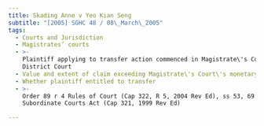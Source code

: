 ```yaml
---
title: Skading Anne v Yeo Kian Seng
subtitle: "[2005] SGHC 48 / 08\_March\_2005"
tags:
  - Courts and Jurisdiction
  - Magistrates’ courts
  - >-
    Plaintiff applying to transfer action commenced in Magistrate\'s Court to
    District Court
  - Value and extent of claim exceeding Magistrate\'s Court\'s monetary limit
  - Whether plaintiff entitled to transfer
  - >-
    Order 89 r 4 Rules of Court (Cap 322, R 5, 2004 Rev Ed), ss 53, 69
    Subordinate Courts Act (Cap 321, 1999 Rev Ed)

---
```


